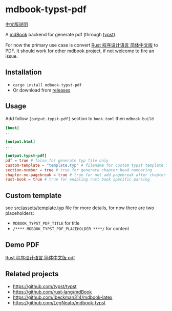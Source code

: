 # mdbook-typst-pdf

[中文版说明](README-cn.md)

A [mdBook](https://github.com/rust-lang/mdBook) backend for generate pdf (through [typst](https://github.com/typst/typst)).

For now the primary use case is convert [Rust 程序设计语言 简体中文版](https://kaisery.github.io/trpl-zh-cn) to PDF. It should work for other mdbook project, if not welcome to fire an issue.

## Installation

- `cargo install mdbook-typst-pdf`
- Or download from [releases](https://github.com/KaiserY/mdbook-typst-pdf/releases)

## Usage

Add follow `[output.typst-pdf]` section to `book.toml` then `mdbook build`

```toml
[book]
...

[output.html]
...

[output.typst-pdf]
pdf = true # false for generate typ file only
custom-template = "template.typ" # filename for custom typst template for advanced styling
section-number = true # true for generate chapter head numbering
chapter-no-pagebreak = true # true for not add pagebreak after chapter
rust-book = true # true for enabling rust book specific parsing
```

## Custom template

see [src/assets/template.typ](https://github.com/KaiserY/mdbook-typst-pdf/blob/main/src/assets/template.typ) file for more details, for now there are two placeholders:

- `MDBOOK_TYPST_PDF_TITLE` for title
- `/**** MDBOOK_TYPST_PDF_PLACEHOLDER ****/` for content

## Demo PDF

[Rust 程序设计语言 简体中文版.pdf](https://kaisery.github.io/trpl-zh-cn/Rust%20%E7%A8%8B%E5%BA%8F%E8%AE%BE%E8%AE%A1%E8%AF%AD%E8%A8%80%20%E7%AE%80%E4%BD%93%E4%B8%AD%E6%96%87%E7%89%88.pdf)

## Related projects

- https://github.com/typst/typst
- https://github.com/rust-lang/mdBook
- https://github.com/lbeckman314/mdbook-latex
- https://github.com/LegNeato/mdbook-typst
